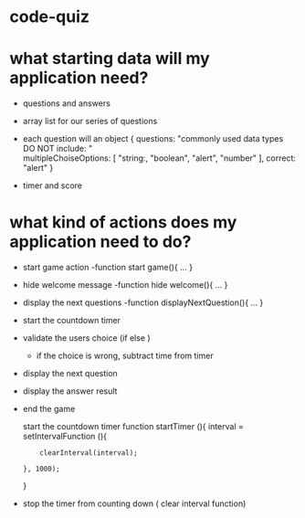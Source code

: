 # code-quiz

# what starting data will my application need?
- questions and answers
-  array list for our series of questions
-  each question will an object
   {
       questions: "commonly used data types DO NOT include: "       
       multipleChoiseOptions: [
           "string:,
           "boolean",
           "alert",
           "number"
       ],
       correct: "alert"
   }

- timer and score

# what kind of actions does my application need to do?

 - start game action
     -function start game(){  ...   }

 - hide welcome message
     -function  hide welcome(){  ...   }

 - display the next questions
      -function  displayNextQuestion(){  ...   }

 - start the countdown timer 

 - validate the users choice 
    (if else )
    - if the choice is wrong, subtract time from timer
 
 - display the next question

 - display the answer result

 - end the game

  

      start the countdown timer
      function startTimer (){
       interval = setIntervalFunction (){


           clearInterval(interval);

       }, 1000);
      }


  - stop the timer from counting down
      ( clear interval function)
